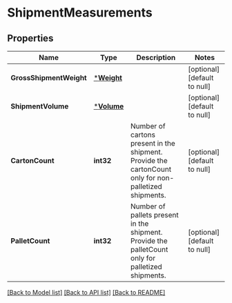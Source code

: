 # ShipmentMeasurements

## Properties
Name | Type | Description | Notes
------------ | ------------- | ------------- | -------------
**GrossShipmentWeight** | [***Weight**](Weight.md) |  | [optional] [default to null]
**ShipmentVolume** | [***Volume**](Volume.md) |  | [optional] [default to null]
**CartonCount** | **int32** | Number of cartons present in the shipment. Provide the cartonCount only for non-palletized shipments. | [optional] [default to null]
**PalletCount** | **int32** | Number of pallets present in the shipment. Provide the palletCount only for palletized shipments. | [optional] [default to null]

[[Back to Model list]](../README.md#documentation-for-models) [[Back to API list]](../README.md#documentation-for-api-endpoints) [[Back to README]](../README.md)


